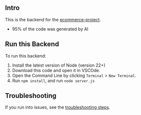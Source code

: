 ## Intro
This is the backend for the [ecommerce-project](https://github.com/SuperSimpleDev/ecommerce-project).
- 95% of the code was generated by AI

## Run this Backend
To run this backend:
1. Install the latest version of Node (version 22+)
2. Download this code and open it in VSCOde.
3. Open the Command Line by clicking `Terminal` > `New Terminal`.
4. Run `npm install`, and run `node server.js`

## Troubleshooting
If you run into issues, see the [troubleshooting steps](troubleshooting.md).